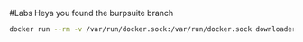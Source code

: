 #Labs
Heya you found the burpsuite branch
```bash
docker run --rm -v /var/run/docker.sock:/var/run/docker.sock downloader.tar
```